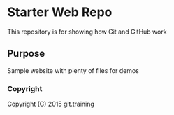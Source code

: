 # Starter Web Repo

This repository is for showing how Git and GitHub work

## Purpose

Sample website with plenty of files for demos

### Copyright
Copyright (C) 2015 git.training